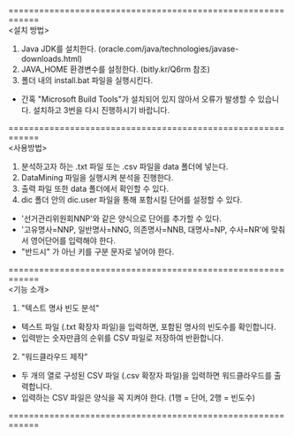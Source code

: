 ============================================================   
<설치 방법>   

1. Java JDK를 설치한다. (oracle.com/java/technologies/javase-downloads.html)
2. JAVA_HOME 환경변수를 설정한다. (bitly.kr/Q6rm 참조)
3. 폴더 내의 install.bat 파일을 실행시킨다.
  - 간혹 "Microsoft Build Tools"가 설치되어 있지 않아서 오류가 발생할 수 있습니다. 설치하고 3번을 다시 진행하시기 바랍니다.

============================================================   
<사용방법>

1. 분석하고자 하는 .txt 파일 또는 .csv 파일을 data 폴더에 넣는다.
2. DataMining 파일을 실행시켜 분석을 진행한다.
3. 출력 파일 또한 data 폴더에서 확인할 수 있다.
4. dic 폴더 안의 dic.user 파일을 통해 포함시킬 단어를 설정할 수 있다.
  - '선거관리위원회<TAB>NNP'와 같은 양식으로 단어를 추가할 수 있다.
  - '고유명사=NNP, 일반명사=NNG, 의존명사=NNB, 대명사=NP, 수사=NR'에 맞춰서 영어단어를 입력해야 한다.
  - "반드시" <SPACE>가 아닌 <TAB>키를 구분 문자로 넣어야 한다.

============================================================   
<기능 소개>

1. "텍스트 명사 빈도 분석"
  - 텍스트 파일 (.txt 확장자 파일)을 입력하면, 포함된 명사의 빈도수를 확인합니다.
  - 입력받는 숫자만큼의 순위를 CSV 파일로 저장하여 반환합니다.

2. "워드클라우드 제작"
  - 두 개의 열로 구성된 CSV 파일 (.csv 확장자 파일)을 입력하면 워드클라우드를 출력합니다.
  - 입력하는 CSV 파일은 양식을 꼭 지켜야 한다. (1행 = 단어, 2행 = 빈도수)

============================================================